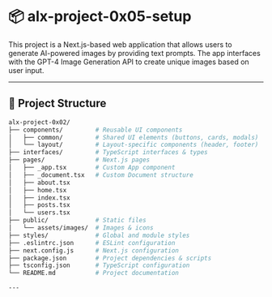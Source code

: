 # 📦 alx-project-0x05-setup
This project is a Next.js-based web application that allows users to generate AI-powered images by providing text prompts. The app interfaces with the GPT-4 Image Generation API to create unique images based on user input.

---

## 📂 Project Structure

```bash
alx-project-0x02/
├── components/         # Reusable UI components
│   ├── common/         # Shared UI elements (buttons, cards, modals)
│   └── layout/         # Layout-specific components (header, footer)
├── interfaces/         # TypeScript interfaces & types
├── pages/              # Next.js pages
│   ├── _app.tsx        # Custom App component
│   ├── _document.tsx   # Custom Document structure
│   ├── about.tsx
│   ├── home.tsx
│   ├── index.tsx
│   ├── posts.tsx
│   └── users.tsx
├── public/             # Static files
│   └── assets/images/  # Images & icons
├── styles/             # Global and module styles
├── .eslintrc.json      # ESLint configuration
├── next.config.js      # Next.js configuration
├── package.json        # Project dependencies & scripts
├── tsconfig.json       # TypeScript configuration
└── README.md           # Project documentation

---